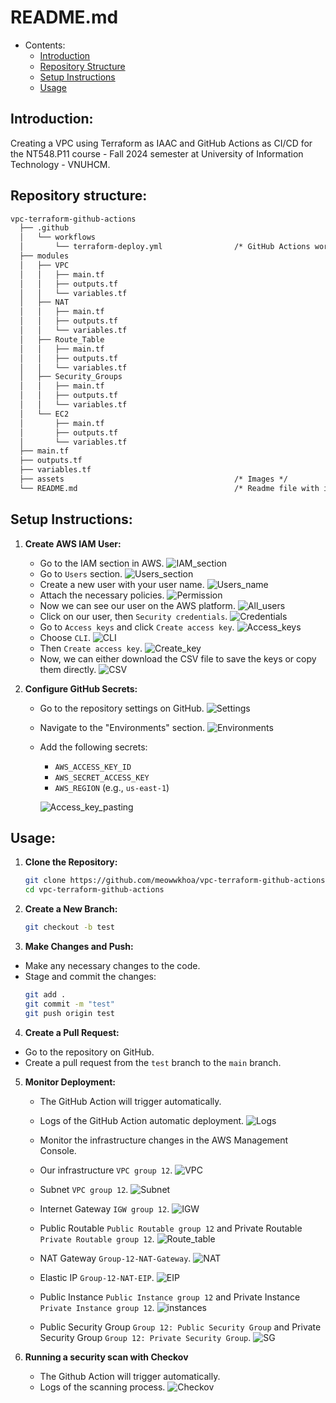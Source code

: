 # README.md

<!-- @import "[TOC]" {cmd="toc" depthFrom=1 depthTo=6 orderedList=false} -->
<!-- code_chunk_output -->

* Contents:
    * [Introduction](#introduction)
    * [Repository Structure](#repository-structure)
    * [Setup Instructions](#setup-instructions)
    * [Usage](#usage)
<!-- /code_chunk_output -->



## Introduction:
Creating a VPC using Terraform as IAAC and GitHub Actions as CI/CD for the NT548.P11 course - Fall 2024 semester at University of Information Technology - VNUHCM.


## Repository structure:
```txt
vpc-terraform-github-actions
  ├── .github
  │   └── workflows
  │       └── terraform-deploy.yml                /* GitHub Actions workflow file */
  ├── modules
  │   ├── VPC
  │   │   ├── main.tf
  │   │   ├── outputs.tf
  │   │   └── variables.tf
  │   ├── NAT
  │   │   ├── main.tf
  │   │   ├── outputs.tf
  │   │   └── variables.tf
  │   ├── Route_Table
  │   │   ├── main.tf
  │   │   ├── outputs.tf
  │   │   └── variables.tf
  │   ├── Security_Groups
  │   │   ├── main.tf
  │   │   ├── outputs.tf
  │   │   └── variables.tf
  │   └── EC2
  │       ├── main.tf
  │       ├── outputs.tf
  │       └── variables.tf
  ├── main.tf
  ├── outputs.tf
  ├── variables.tf
  ├── assets                                      /* Images */
  └── README.md                                   /* Readme file with instructions */


```

## Setup Instructions:
1. **Create AWS IAM User:**
   - Go to the IAM section in AWS.
   ![IAM_section](assets/IAM_section.png)
   - Go to ``Users`` section.
   ![Users_section](assets/Users.png)
   - Create a new user with your user name.
   ![Users_name](assets/User_name.png)
   - Attach the necessary policies.
   ![Permission](assets/Permission.png)
   - Now we can see our user on the AWS platform.
   ![All_users](assets/All_users.png)
   - Click on our user, then ``Security credentials``.
   ![Credentials](assets/Credential.png)
   - Go to ``Access keys`` and click ``Create access key``.
   ![Access_keys](assets/Access_keys.png)
   - Choose ``CLI``.
   ![CLI](assets/CLI.png)
   - Then ``Create access key``.
   ![Create_key](assets/Create_key.png)
   - Now, we can either download the CSV file to save the keys or copy them directly.
   ![CSV](assets/CSV.png)

2. **Configure GitHub Secrets:**
   - Go to the repository settings on GitHub.
   ![Settings](assets/Settings.png)
   - Navigate to the "Environments" section.
   ![Environments](assets/Environments.png)
   - Add the following secrets:
     - `AWS_ACCESS_KEY_ID`
     - `AWS_SECRET_ACCESS_KEY`
     - `AWS_REGION` (e.g., `us-east-1`)

      ![Access_key_pasting](assets/Access_key.png)

## Usage:
1. **Clone the Repository:**
   ```bash
   git clone https://github.com/meowwkhoa/vpc-terraform-github-actions.git
   cd vpc-terraform-github-actions
   ```

2. **Create a New Branch:**
   ```bash
   git checkout -b test
   ```

3. **Make Changes and Push:**
- Make any necessary changes to the code.
- Stage and commit the changes:
   ```bash
   git add .
   git commit -m "test"
   git push origin test
   ```    

4. **Create a Pull Request:**
- Go to the repository on GitHub.
- Create a pull request from the `test` branch to the `main` branch.

5. **Monitor Deployment:**
   - The GitHub Action will trigger automatically.
   - Logs of the GitHub Action automatic deployment.
   ![Logs](assets/Logs.png)
   - Monitor the infrastructure changes in the AWS Management Console.
   
   - Our infrastructure ``VPC group 12``.
   ![VPC](assets/VPC.png)

   - Subnet ``VPC group 12``.
   ![Subnet](assets/Subnet.png)

   - Internet Gateway ``IGW group 12``.
   ![IGW](assets/Internet_gateway.png)

   - Public Routable ``Public Routable group 12`` and Private Routable ``Private Routable group 12``.
   ![Route_table](assets/Route_table.png)

   - NAT Gateway ``Group-12-NAT-Gateway``.
   ![NAT](assets/NAT.png)

   - Elastic IP `Group-12-NAT-EIP`.
   ![EIP](assets/Elastic_IP.png)

   - Public Instance `Public Instance group 12` and Private Instance `Private Instance group 12`.
   ![instances](assets/Instances.png)

   - Public Security Group `Group 12: Public Security Group` and Private Security Group `Group 12: Private Security Group`.
   ![SG](assets/Security_Group.png)

6. **Running a security scan with Checkov**
   - The Github Action will trigger automatically.
   - Logs of the scanning process.
   ![Checkov](assets/Checkov.png)